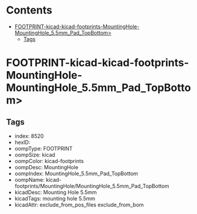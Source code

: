 



Contents
========

* [FOOTPRINT-kicad-kicad-footprints-MountingHole-MountingHole_5.5mm_Pad_TopBottom>](#footprint-kicad-kicad-footprints-mountinghole-mountinghole_55mm_pad_topbottom)
	* [Tags](#tags)

# FOOTPRINT-kicad-kicad-footprints-MountingHole-MountingHole_5.5mm_Pad_TopBottom>

## Tags

- index: 8520
- hexID: 
- oompType: FOOTPRINT
- oompSize: kicad
- oompColor: kicad-footprints
- oompDesc: MountingHole
- oompIndex: MountingHole_5.5mm_Pad_TopBottom
- oompName: kicad-footprints/MountingHole/MountingHole_5.5mm_Pad_TopBottom
- kicadDesc: Mounting Hole 5.5mm
- kicadTags: mounting hole 5.5mm
- kicadAttr: exclude_from_pos_files exclude_from_bom
